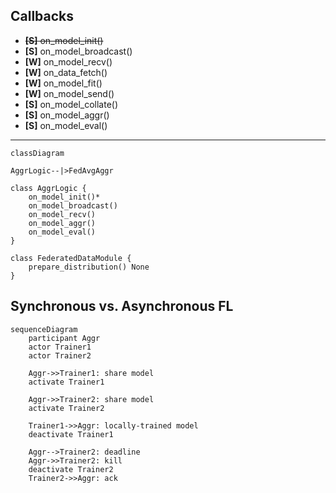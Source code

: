 ## Callbacks

- ~~**[S]** on_model_init()~~
- **[S]** on_model_broadcast()
- **[W]** on_model_recv()
- **[W]** on_data_fetch()
- **[W]** on_model_fit()
- **[W]** on_model_send()
- **[S]** on_model_collate()
- **[S]** on_model_aggr()
- **[S]** on_model_eval()

***

```mermaid
classDiagram

AggrLogic--|>FedAvgAggr

class AggrLogic {
    on_model_init()*
    on_model_broadcast() 
    on_model_recv()
    on_model_aggr()
    on_model_eval()
}

class FederatedDataModule {
    prepare_distribution() None
}
```

## Synchronous vs. Asynchronous FL

```mermaid
sequenceDiagram
    participant Aggr
    actor Trainer1
    actor Trainer2
    
    Aggr->>Trainer1: share model
    activate Trainer1
    
    Aggr->>Trainer2: share model
    activate Trainer2
    
    Trainer1->>Aggr: locally-trained model
    deactivate Trainer1
    
    Aggr-->Trainer2: deadline
    Aggr->>Trainer2: kill
    deactivate Trainer2
    Trainer2->>Aggr: ack 
    
```